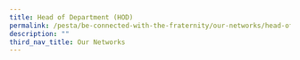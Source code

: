 ```yaml
---
title: Head of Department (HOD)
permalink: /pesta/be-connected-with-the-fraternity/our-networks/head-of-department-hod/
description: ""
third_nav_title: Our Networks
---
```

